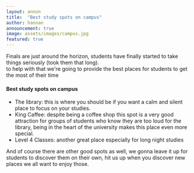 ```yaml
---
layout: annon
title:  "Best study spots on campus"
author: hannan
announcement: true
image: assets/images/campus.jpg
featured: true
---
```

Finals are just around the horizon, students have finally started to take things seriously (took them that long).  
to help with that we're going to provide the best places for students to get the most of their time

#### Best study spots on campus
- The library: this is where you should be if you want a calm and silent place to focus on your studies.  
- King Caffee: despite being a coffee shop this spot is a very good attraction for groups of students who know they are too loud for the library, being in the heart of the university makes this place even more special.
- Level 4 Classes: another great place especially for long night studies 

And of course there are other good spots as well, we gonna leave it up for students to discover them on their own, hit us up when you discover new places we all want to enjoy those.
